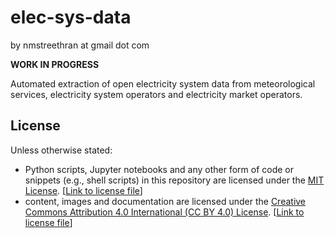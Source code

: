 # elec-sys-data

by nmstreethran at gmail dot com

**WORK IN PROGRESS**

Automated extraction of open electricity system data from meteorological services, electricity system operators and electricity market operators.

## License

Unless otherwise stated:

- Python scripts, Jupyter notebooks and any other form of code or snippets (e.g., shell scripts) in this repository are licensed under the [MIT License](https://opensource.org/licenses/MIT). [[Link to license file](license/LICENSE_code.md)]
- content, images and documentation are licensed under the [Creative Commons Attribution 4.0 International (CC BY 4.0) License](https://creativecommons.org/licenses/by/4.0/). [[Link to license file](license/LICENSE_content.md)]

